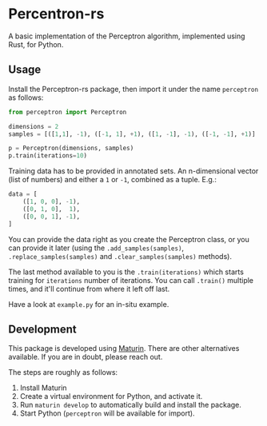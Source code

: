 # Percentron-rs

A basic implementation of the Perceptron algorithm, implemented using Rust, for Python.


## Usage
Install the Perceptron-rs package, then import it under the name `perceptron` as follows:

```python
from perceptron import Perceptron

dimensions = 2
samples = [([1,1], -1), ([-1, 1], +1), ([1, -1], -1), ([-1, -1], +1)]

p = Perceptron(dimensions, samples)
p.train(iterations=10)
```

Training data has to be provided in annotated sets. An n-dimensional vector (list of numbers) and either a `1` or `-1`, combined as a tuple. E.g.:
```python
data = [
    ([1, 0, 0], -1),
    ([0, 1, 0],  1),
    ([0, 0, 1], -1),
]
```
You can provide the data right as you create the Perceptron class, or you can provide it later (using the `.add_samples(samples)`, `.replace_samples(samples)` and `.clear_samples(samples)` methods).

The last method available to you is the `.train(iterations)` which starts training for `iterations` number of iterations. You can call `.train()` multiple times, and it'll continue from where it left off last.

Have a look at `example.py` for an in-situ example.

## Development
This package is developed using [Maturin](https://github.com/PyO3/maturin). There are other alternatives available. If you are in doubt, please reach out.

The steps are roughly as follows:
1. Install Maturin
2. Create a virtual environment for Python, and activate it.
3. Run `maturin develop` to automatically build and install the package.
4. Start Python (`perceptron` will be available for import).
